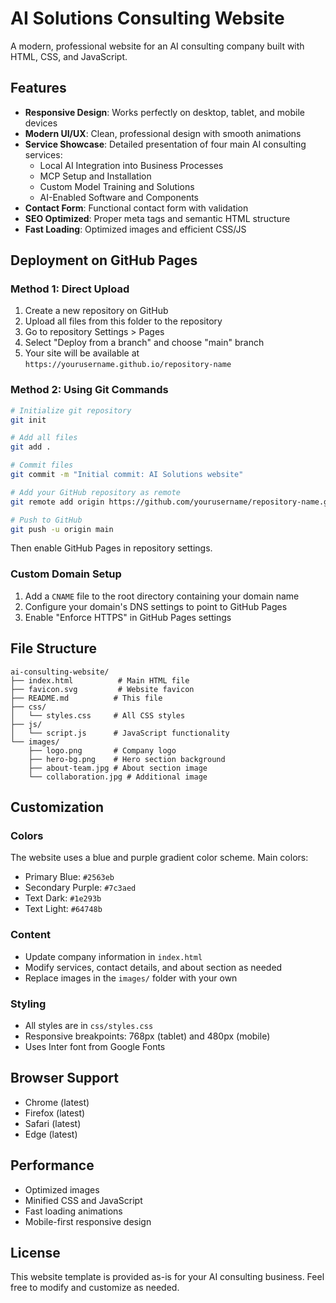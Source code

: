 # AI Solutions Consulting Website

A modern, professional website for an AI consulting company built with HTML, CSS, and JavaScript.

## Features

- **Responsive Design**: Works perfectly on desktop, tablet, and mobile devices
- **Modern UI/UX**: Clean, professional design with smooth animations
- **Service Showcase**: Detailed presentation of four main AI consulting services:
  - Local AI Integration into Business Processes
  - MCP Setup and Installation
  - Custom Model Training and Solutions
  - AI-Enabled Software and Components
- **Contact Form**: Functional contact form with validation
- **SEO Optimized**: Proper meta tags and semantic HTML structure
- **Fast Loading**: Optimized images and efficient CSS/JS

## Deployment on GitHub Pages

### Method 1: Direct Upload
1. Create a new repository on GitHub
2. Upload all files from this folder to the repository
3. Go to repository Settings > Pages
4. Select "Deploy from a branch" and choose "main" branch
5. Your site will be available at `https://yourusername.github.io/repository-name`

### Method 2: Using Git Commands
```bash
# Initialize git repository
git init

# Add all files
git add .

# Commit files
git commit -m "Initial commit: AI Solutions website"

# Add your GitHub repository as remote
git remote add origin https://github.com/yourusername/repository-name.git

# Push to GitHub
git push -u origin main
```

Then enable GitHub Pages in repository settings.

### Custom Domain Setup
1. Add a `CNAME` file to the root directory containing your domain name
2. Configure your domain's DNS settings to point to GitHub Pages
3. Enable "Enforce HTTPS" in GitHub Pages settings

## File Structure

```
ai-consulting-website/
├── index.html          # Main HTML file
├── favicon.svg         # Website favicon
├── README.md          # This file
├── css/
│   └── styles.css     # All CSS styles
├── js/
│   └── script.js      # JavaScript functionality
└── images/
    ├── logo.png       # Company logo
    ├── hero-bg.png    # Hero section background
    ├── about-team.jpg # About section image
    └── collaboration.jpg # Additional image
```

## Customization

### Colors
The website uses a blue and purple gradient color scheme. Main colors:
- Primary Blue: `#2563eb`
- Secondary Purple: `#7c3aed`
- Text Dark: `#1e293b`
- Text Light: `#64748b`

### Content
- Update company information in `index.html`
- Modify services, contact details, and about section as needed
- Replace images in the `images/` folder with your own

### Styling
- All styles are in `css/styles.css`
- Responsive breakpoints: 768px (tablet) and 480px (mobile)
- Uses Inter font from Google Fonts

## Browser Support

- Chrome (latest)
- Firefox (latest)
- Safari (latest)
- Edge (latest)

## Performance

- Optimized images
- Minified CSS and JavaScript
- Fast loading animations
- Mobile-first responsive design

## License

This website template is provided as-is for your AI consulting business. Feel free to modify and customize as needed.

